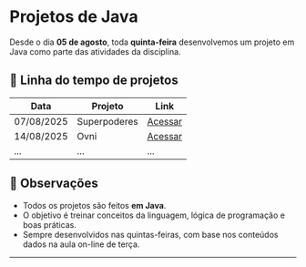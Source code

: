 # Projetos de Java 

Desde o dia **05 de agosto**, toda **quinta-feira** desenvolvemos um projeto em Java como parte das atividades da disciplina.

## 📅 Linha do tempo de projetos

| Data        | Projeto                         | Link                                                                 |
|-------------|---------------------------------|----------------------------------------------------------------------|
| 07/08/2025  | Superpoderes                    | [Acessar](https://github.com/larissa557197/powerfail-ranking.git)    |
| 14/08/2025  | Ovni                            | [Acessar](https://github.com/larissa557197/ovnis-projeto.git)        |
| ...         | ...                             | ...                                                                  |

## 📌 Observações
- Todos os projetos são feitos **em Java**.
- O objetivo é treinar conceitos da linguagem, lógica de programação e boas práticas.
- Sempre desenvolvidos nas quintas-feiras, com base nos conteúdos dados na aula on-line de terça.

---
